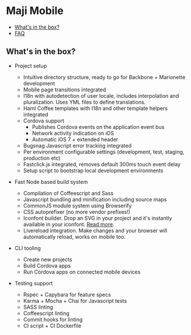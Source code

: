 # Maji Mobile

* [What's in the box?](#inthebox)
* [FAQ](faq.md)


## <a name="inthebox"></a>What's in the box?

* Project setup
  * Intuitive directory structure, ready to go for Backbone + Marionette development
  * Mobile page transitions integrated
  * I18n with autodetection of user locale, includes interpolation and pluralization. Uses YML files to define translations.
  * Haml Coffee templates with I18n and other template helpers integrated
  * Cordova support
    * Publishes Cordova events on the application event bus
    * Network activity indication on iOS
    * Automatic iOS 7 + extended header
  * Bugsnag Javascript error tracking integrated
  * Per environment configurable settings (development, test, staging, production etc)
  * Fastclick.js integrated, removes default 300ms touch event delay
  * Setup script to bootstrap local development environments
  
* Fast Node based build system
  * Compilation of Coffeescript and Sass
  * Javascript bundling and minification including source maps
  * CommonJS module system using Browserify
  * CSS autoprefixer (no more vendor prefixes!)
  * Iconfont builder. Drop an SVG in your project and it's instantly available in your iconfont. [Read more](./icons.md).
  * Livereload integration. Make changes and your browser will automatically reload, works on mobile too.
  
* CLI tooling
  * Create new projects
  * Build Cordova apps
  * Run Cordova apps on connected mobile devices

* Testing support
  * Rspec + Capybara for feature specs
  * Karma + Mocha + Chai for Javascript tests
  * SASS linting
  * Coffeescript linting
  * Commit hooks for linting
  * CI script + CI Dockerfile
  